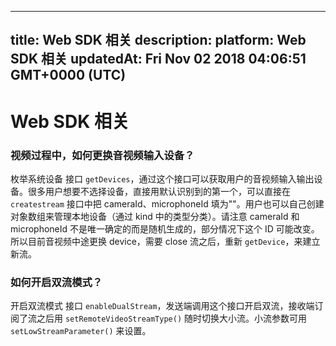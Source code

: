 
---
title: Web SDK 相关
description: 
platform: Web SDK 相关
updatedAt: Fri Nov 02 2018 04:06:51 GMT+0000 (UTC)
---
# Web SDK 相关
### 视频过程中，如何更换音视频输入设备？
枚举系统设备 接口 `getDevices`，通过这个接口可以获取用户的音视频输入输出设备。很多用户想要不选择设备，直接用默认识别到的第一个，可以直接在 `createstream` 接口中把 cameraId、microphoneId 填为""。用户也可以自己创建对象数组来管理本地设备（通过 kind 中的类型分类）。请注意 cameraId 和 microphoneId 不是唯一确定的而是随机生成的，部分情况下这个 ID 可能改变。所以目前音视频中途更换 device，需要 close 流之后，重新 `getDevice`，来建立新流。

### 如何开启双流模式？
开启双流模式 接口 `enableDualStream`，发送端调用这个接口开启双流，接收端订阅了流之后用 `setRemoteVideoStreamType()` 随时切换大小流。小流参数可用 `setLowStreamParameter()` 来设置。
